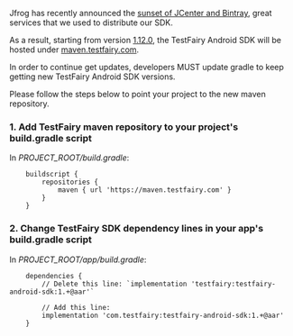 Jfrog has recently announced the [sunset of JCenter and Bintray](https://jfrog.com/blog/into-the-sunset-bintray-jcenter-gocenter-and-chartcenter/), great services that we used to distribute our SDK.

As a result, starting from version [1.12.0](/Android/Changelog.html), the TestFairy Android SDK will be hosted under [maven.testfairy.com](https://maven.testfairy.com). 

In order to continue get updates, developers MUST update gradle to keep getting new TestFairy Android SDK versions.

Please follow the steps below to point your project to the new maven repository.

### 1. Add TestFairy maven repository to your project's **build.gradle** script

In *PROJECT_ROOT/build.gradle*:

```
    buildscript {
        repositories {
            maven { url 'https://maven.testfairy.com' }
        }
    }
```


### 2. Change TestFairy SDK dependency lines in your app's **build.gradle** script

In *PROJECT_ROOT/app/build.gradle*:

```
    dependencies {
        // Delete this line: `implementation 'testfairy:testfairy-android-sdk:1.+@aar'`

        // Add this line:
        implementation 'com.testfairy:testfairy-android-sdk:1.+@aar'
    }
```
